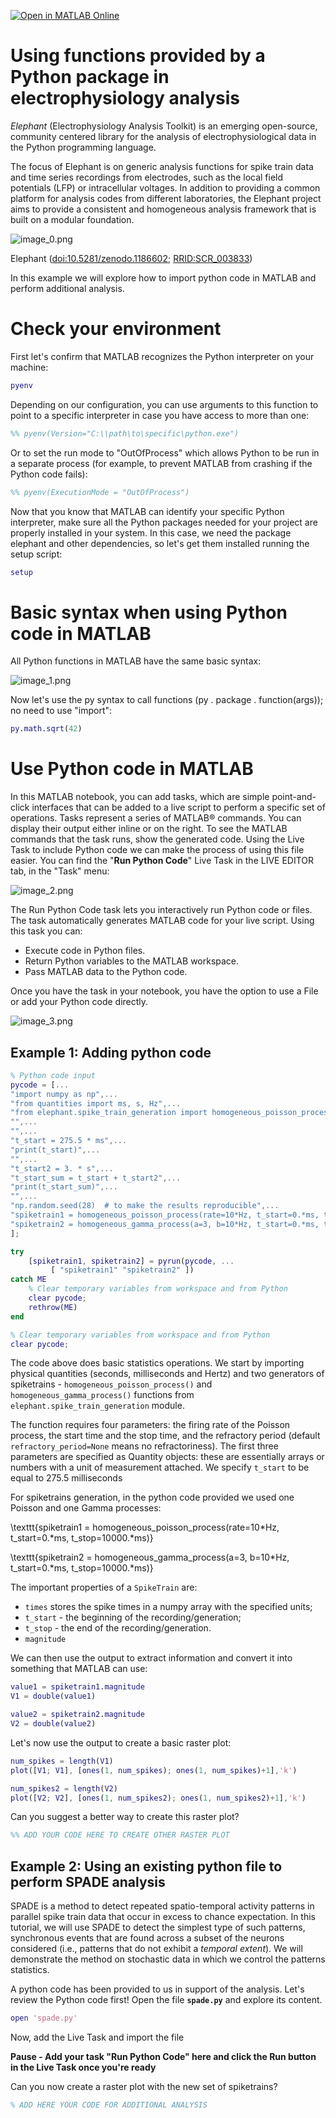 [![Open in MATLAB Online](https://www.mathworks.com/images/responsive/global/open-in-matlab-online.svg)](https://matlab.mathworks.com/open/github/v1?repo=MariaGavilan/electrophys_analysis)

# Using functions provided by a Python package in electrophysiology analysis

*Elephant* (Electrophysiology Analysis Toolkit) is an emerging open\-source, community centered library for the analysis of electrophysiological data in the Python programming language.


The focus of Elephant is on generic analysis functions for spike train data and time series recordings from electrodes, such as the local field potentials (LFP) or intracellular voltages. In addition to providing a common platform for analysis codes from different laboratories, the Elephant project aims to provide a consistent and homogeneous analysis framework that is built on a modular foundation.


![image_0.png](electrophys_analysis_media/image_0.png)


Elephant ([doi:10.5281/zenodo.1186602](https://doi.org/10.5281/zenodo.1186602); [RRID:SCR\_003833](https://scicrunch.org/resolver/RRID:SCR_003833))


In this example we will explore how to import python code in MATLAB and perform additional analysis. 

# Check your environment    

First let's confirm that MATLAB recognizes the Python interpreter on your machine:

```matlab
pyenv
```

Depending on our configuration, you can use arguments to this function to point to a specific interpreter in case you have access to more than one:

```matlab
%% pyenv(Version="C:\\path\to\specific\python.exe") 
```

Or to set the run mode to "OutOfProcess" which allows Python to be run in a separate process (for example, to prevent MATLAB from crashing if the Python code fails):

```matlab
%% pyenv(ExecutionMode = "OutOfProcess")
```

Now that you know that MATLAB can identify your specific Python interpreter, make sure all the Python packages needed for your project are properly installed in your system. In this case, we need the package elephant and other dependencies, so let's get them installed running the setup script: 

```matlab
setup
```

# Basic syntax when using Python code in MATLAB

All Python functions in MATLAB have the same basic syntax:


![image_1.png](electrophys_analysis_media/image_1.png)


Now let's use the py syntax to call functions (py . package . function(args)); no need to use "import":

```matlab
py.math.sqrt(42)
```

# **Use Python code in MATLAB**

In this MATLAB notebook, you can add tasks, which are simple point\-and\-click interfaces that can be added to a live script to perform a specific set of operations. Tasks represent a series of MATLAB® commands. You can display their output either inline or on the right. To see the MATLAB commands that the task runs, show the generated code.  Using the Live Task to include Python code we can make the process of using this file easier.  You can find the "**Run Python Code**" Live Task in the LIVE EDITOR tab, in the "Task" menu:


![image_2.png](electrophys_analysis_media/image_2.png)


The Run Python Code task lets you interactively run Python code or files. The task automatically generates MATLAB code for your live script. Using this task you can: 

-  Execute code in Python files. 
-  Return Python variables to the MATLAB workspace. 
-  Pass MATLAB data to the Python code. 

Once you have the task in your notebook, you have the option to use a File or add your Python code directly. 


![image_3.png](electrophys_analysis_media/image_3.png)

## Example 1: Adding python code
```matlab
% Python code input
pycode = [...
"import numpy as np",...
"from quantities import ms, s, Hz",...
"from elephant.spike_train_generation import homogeneous_poisson_process, homogeneous_gamma_process",...
"",...
"",...
"t_start = 275.5 * ms",...
"print(t_start)",...
"",...
"t_start2 = 3. * s",...
"t_start_sum = t_start + t_start2",...
"print(t_start_sum)",...
"",...
"np.random.seed(28)  # to make the results reproducible",...
"spiketrain1 = homogeneous_poisson_process(rate=10*Hz, t_start=0.*ms, t_stop=10000.*ms)",...
"spiketrain2 = homogeneous_gamma_process(a=3, b=10*Hz, t_start=0.*ms, t_stop=10000.*ms)"...
];

try
    [spiketrain1, spiketrain2] = pyrun(pycode, ...
         [ "spiketrain1" "spiketrain2" ])
catch ME
    % Clear temporary variables from workspace and from Python
    clear pycode;
    rethrow(ME)
end

% Clear temporary variables from workspace and from Python
clear pycode;
```


The code above does basic statistics operations. We start by importing physical quantities (seconds, milliseconds and Hertz) and two generators of spiketrains \- `homogeneous_poisson_process()` and `homogeneous_gamma_process()` functions from `elephant.spike_train_generation` module.


The function requires four parameters: the firing rate of the Poisson process, the start time and the stop time, and the refractory period (default `refractory_period=None` means no refractoriness). The first three parameters are specified as Quantity objects: these are essentially arrays or numbers with a unit of measurement attached. We specify `t_start` to be equal to 275.5 milliseconds


For spiketrains generation, in the python code provided we used one Poisson and one Gamma processes:


\texttt{spiketrain1 = homogeneous\_poisson\_process(rate=10\*Hz, t\_start=0.\*ms, t\_stop=10000.\*ms)}


\texttt{spiketrain2 = homogeneous\_gamma\_process(a=3, b=10\*Hz, t\_start=0.\*ms, t\_stop=10000.\*ms)}


The important properties of a `SpikeTrain` are:

-  `times` stores the spike times in a numpy array with the specified units; 
-  `t_start` \- the beginning of the recording/generation; 
-  `t_stop` \- the end of the recording/generation. 
-  `magnitude` 

We can then use the output to extract information and convert it into something that MATLAB can use:

```matlab
value1 = spiketrain1.magnitude
V1 = double(value1)

value2 = spiketrain2.magnitude
V2 = double(value2)
```

Let's now use the output to create a basic raster plot:

```matlab
num_spikes = length(V1)
plot([V1; V1], [ones(1, num_spikes); ones(1, num_spikes)+1],'k')

num_spikes2 = length(V2)
plot([V2; V2], [ones(1, num_spikes2); ones(1, num_spikes2)+1],'k')

```

Can you suggest a better way to create this raster plot? 

```matlab
%% ADD YOUR CODE HERE TO CREATE OTHER RASTER PLOT


```
## Example 2: Using an existing python file to perform SPADE analysis

SPADE is a method to detect repeated spatio\-temporal activity patterns in parallel spike train data that occur in excess to chance expectation. In this tutorial, we will use SPADE to detect the simplest type of such patterns, synchronous events that are found across a subset of the neurons considered (i.e., patterns that do not exhibit a *temporal extent*). We will demonstrate the method on stochastic data in which we control the patterns statistics. 


A python code has been provided to us in support of the analysis.  Let's review the Python code first! Open the file **`spade.py`** and explore its content. 

```matlab
open 'spade.py'
```

Now, add the Live Task and import the file


**Pause \- Add your task "Run Python Code" here and click the Run button in the Live Task once you're ready**


Can you now create a raster plot with the new set of spiketrains?

```matlab
% ADD HERE YOUR CODE FOR ADDITIONAL ANALYSIS


```
